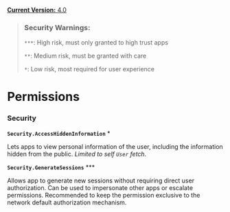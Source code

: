 [**Current Version:** 4.0](README.md)

> ### Security Warnings:
> 
> `***`: High risk, must only granted to high trust apps
> 
> `**`: Medium risk, must be granted with care
> 
> `*`: Low risk, most required for user experience

# Permissions

### Security

**`Security.AccessHiddenInformation`** *

Lets apps to view personal information of the user, including the information hidden from the public. *Limited to self `User` fetch.*

**`Security.GenerateSessions`** ***

Allows app to generate new sessions without requiring direct user authorization. Can be used to impersonate other apps or escalate permissions. Recommended to keep the permission exclusive to the network default authorization mechanism.